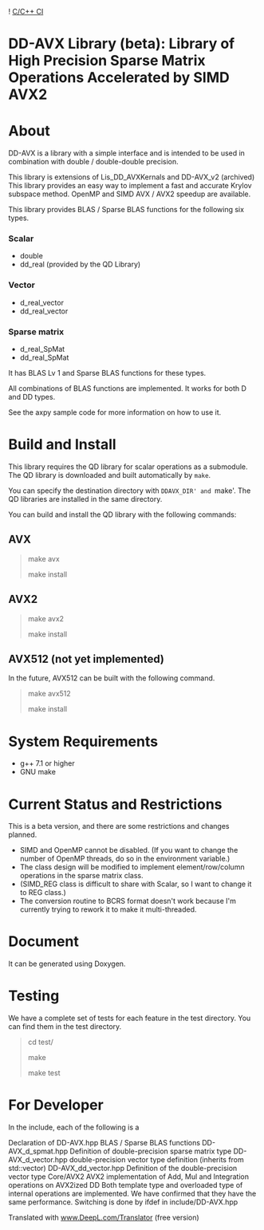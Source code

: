 ! [C/C++ CI](https://github.com/t-hishinuma/DD-AVX_v3/workflows/C/C++%20CI/badge.svg?branch=master)

# DD-AVX Library (beta): Library of High Precision Sparse Matrix Operations Accelerated by SIMD AVX2
# About
DD-AVX is a library with a simple interface and is intended to be used in combination with double / double-double precision.

This library is extensions of Lis_DD_AVXKernals and DD-AVX_v2 (archived)
This library provides an easy way to implement a fast and accurate Krylov subspace method.
OpenMP and SIMD AVX / AVX2 speedup are available.

This library provides BLAS / Sparse BLAS functions for the following six types.
### Scalar
* double
* dd_real (provided by the QD Library)
### Vector
* d_real_vector
* dd_real_vector
### Sparse matrix
* d_real_SpMat
* dd_real_SpMat

It has BLAS Lv 1 and Sparse BLAS functions for these types.

All combinations of BLAS functions are implemented.
It works for both D and DD types.

See the axpy sample code for more information on how to use it.

# Build and Install
This library requires the QD library for scalar operations as a submodule.
The QD library is downloaded and built automatically by `make`.

You can specify the destination directory with `DDAVX_DIR' and `make'.
The QD libraries are installed in the same directory.

You can build and install the QD library with the following commands:

## AVX
> make avx
> 
> make install

## AVX2
> make avx2
> 
> make install

## AVX512 (not yet implemented)
In the future, AVX512 can be built with the following command.
> make avx512
> 
> make install

# System Requirements
* g++ 7.1 or higher
* GNU make

# Current Status and Restrictions
This is a beta version, and there are some restrictions and changes planned.

* SIMD and OpenMP cannot be disabled. (If you want to change the number of OpenMP threads, do so in the environment variable.)
* The class design will be modified to implement element/row/column operations in the sparse matrix class.
* (SIMD_REG class is difficult to share with Scalar, so I want to change it to REG class.)
* The conversion routine to BCRS format doesn't work because I'm currently trying to rework it to make it multi-threaded.

# Document
It can be generated using Doxygen.

# Testing
We have a complete set of tests for each feature in the test directory. You can find them in the test directory.

> cd test/
> 
> make
> 
> make test

# For Developer
In the include, each of the following is a

Declaration of DD-AVX.hpp BLAS / Sparse BLAS functions
DD-AVX_d_spmat.hpp Definition of double-precision sparse matrix type
DD-AVX_d_vector.hpp double-precision vector type definition (inherits from std::vector)
DD-AVX_dd_vector.hpp Definition of the double-precision vector type
Core/AVX2 AVX2 implementation of Add, Mul and Integration operations on AVX2ized DD
Both template type and overloaded type of internal operations are implemented. We have confirmed that they have the same performance. Switching is done by ifdef in include/DD-AVX.hpp

Translated with www.DeepL.com/Translator (free version)
